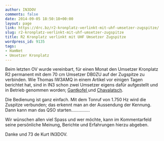 ```yaml
---
author: IN3DOV
comments: false
date: 2014-09-05 18:50:18+00:00
layout: page
link: https://drc.bz/r2-kronplatz-verlinkt-mit-uhf-umsetzer-zugspitze/
slug: r2-kronplatz-verlinkt-mit-uhf-umsetzer-zugspitze
title: R2 Kronplatz verlinkt mit UHF Umsetzer Zugspitze
wordpress_id: 9135
tags:
- HamNet
- Umsetzer Kronplatz
---
```


Beim letzten OV wurde vereinbart, für einen Monat den Umsetzer Kronplatz R2 permanent mit dem 70 cm Umsetzer DB0ZU auf der Zugspitze zu verbinden. Wie Thomas IW3AMQ in einem Artikel vor einigen Tagen berichtet hat, sind in IN3 schon zwei Umsetzer eigens dafür aufgestellt und in Betrieb genommen worden; [Gantkofel ](https://drc.bz/zugspitzrele-70-cm-aus-suedtirol-erreichbar/)und [Chavalatsch](https://drc.bz/70-cm-zugspitzerelais-db0zu-nun-auch-aus-dem-vinschgau-erreichbar/).

Die Bedienung ist ganz einfach. Mit dem Tonruf von 1.750 Hz wird die Zuspitze verbunden; das erkennt man an der Aussendung der Kennung. Dann kann man das QSO starten...............

Wir wünschen allen viel Spass und wer möchte, kann im Kommentarfeld seine persönliche Meinung, Berichte und Erfahrungen hierzu abgeben.

Danke und 73 de Kurt IN3DOV.






